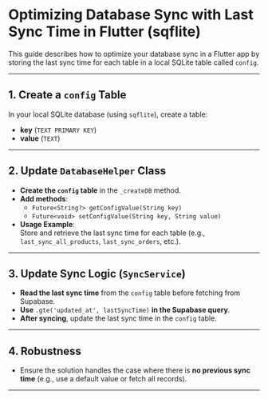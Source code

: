# Optimizing Database Sync with Last Sync Time in Flutter (sqflite)

This guide describes how to optimize your database sync in a Flutter app by storing the last sync time for each table in a local SQLite table called `config`.

---

## 1. Create a `config` Table

In your local SQLite database (using `sqflite`), create a table:

- **key** (`TEXT PRIMARY KEY`)
- **value** (`TEXT`)

---

## 2. Update `DatabaseHelper` Class

- **Create the `config` table** in the `_createDB` method.
- **Add methods**:
  - `Future<String?> getConfigValue(String key)`
  - `Future<void> setConfigValue(String key, String value)`
- **Usage Example**:  
  Store and retrieve the last sync time for each table (e.g., `last_sync_all_products`, `last_sync_orders`, etc.).

---

## 3. Update Sync Logic (`SyncService`)

- **Read the last sync time** from the `config` table before fetching from Supabase.
- **Use** `.gte('updated_at', lastSyncTime)` **in the Supabase query**.
- **After syncing**, update the last sync time in the `config` table.

---

## 4. Robustness

- Ensure the solution handles the case where there is **no previous sync time** (e.g., use a default value or fetch all records).

---